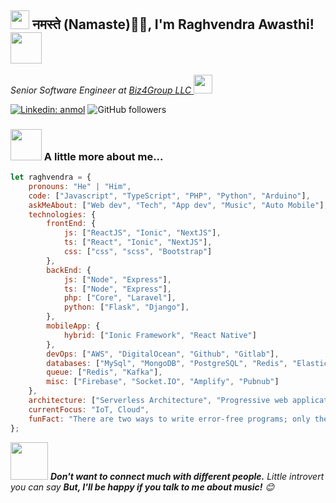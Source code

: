 <h2><img src="https://emojis.slackmojis.com/emojis/images/1531849430/4246/blob-sunglasses.gif?1531849430" width="30"/> नमस्ते (Namaste)🙏🏻, I'm Raghvendra Awasthi! <img src="https://media.giphy.com/media/12oufCB0MyZ1Go/giphy.gif" width="50"></h2>
<p><em>Senior Software Engineer at <a href="https://biz4group.com">Biz4Group LLC
</a><img src="https://media.giphy.com/media/WUlplcMpOCEmTGBtBW/giphy.gif" width="30"> 
</em></p>

[![Linkedin: anmol](https://img.shields.io/badge/-Raghvendra-blue?style=flat-square&logo=Linkedin&logoColor=white&link=www.linkedin.com/in/raghvendra-awasthi-038758aa)](www.linkedin.com/in/raghavendra-awasthi-038758aa/)
![GitHub followers](https://img.shields.io/github/followers/rawasthi231?label=Follow&style=social)


### <img src="https://media.giphy.com/media/VgCDAzcKvsR6OM0uWg/giphy.gif" width="50"> A little more about me...  

```javascript
let raghvendra = {
    pronouns: "He" | "Him",
    code: ["Javascript", "TypeScript", "PHP", "Python", "Arduino"],
    askMeAbout: ["Web dev", "Tech", "App dev", "Music", "Auto Mobile"],
    technologies: {
        frontEnd: {
            js: ["ReactJS", "Ionic", "NextJS"],
            ts: ["React", "Ionic", "NextJS"],
            css: ["css", "scss", "Bootstrap"]
        },
        backEnd: {
            js: ["Node", "Express"],
            ts: ["Node", "Express"],
            php: ["Core", "Laravel"],
            python: ["Flask", "Django"],
        },
        mobileApp: {
            hybrid: ["Ionic Framework", "React Native"]
        },
        devOps: ["AWS", "DigitalOcean", "Github", "Gitlab"],
        databases: ["MySql", "MongoDB", "PostgreSQL", "Redis", "ElasticSearch", "InfluxDB"],
        queue: ["Redis", "Kafka"],
        misc: ["Firebase", "Socket.IO", "Amplify", "Pubnub"]
    },
    architecture: ["Serverless Architecture", "Progressive web applications", "Single page applications", "Server side applications"],
    currentFocus: "IoT, Cloud",
    funFact: "There are two ways to write error-free programs; only the third one works"
};
```

<img src="https://media.giphy.com/media/LnQjpWaON8nhr21vNW/giphy.gif" width="60"> <em><b>Don't want to connect much with different people.</b> Little introvert you can say <b>But, I'll be happy if you talk to me about music!</b> 😊</em>
